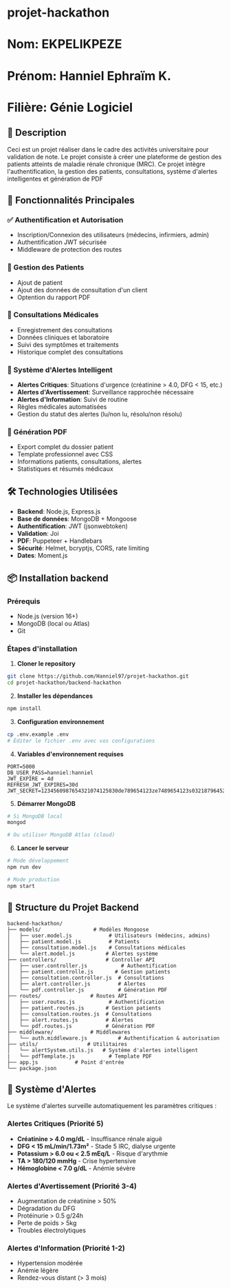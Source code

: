 # projet-hackathon

# Nom: EKPELIKPEZE
# Prénom: Hanniel Ephraïm K.
# Filière: Génie Logiciel

## 🎯 Description

Ceci est un projet réaliser dans le cadre des activités universitaire pour validation de note.
Le projet consiste à créer une plateforme de gestion des patients atteints de maladie rénale chronique (MRC). Ce projet intègre l'authentification, la gestion des patients, consultations, système d'alertes intelligentes et génération de PDF

## 🚀 Fonctionnalités Principales

### ✅ Authentification et Autorisation

- Inscription/Connexion des utilisateurs (médecins, infirmiers, admin)
- Authentification JWT sécurisée
- Middleware de protection des routes

### 👥 Gestion des Patients

- Ajout de patient
- Ajout des données de consultation d'un client
- Optention du rapport PDF

### 🏥 Consultations Médicales

- Enregistrement des consultations
- Données cliniques et laboratoire
- Suivi des symptômes et traitements
- Historique complet des consultations

### 🚨 Système d'Alertes Intelligent

- **Alertes Critiques**: Situations d'urgence (créatinine > 4.0, DFG < 15, etc.)
- **Alertes d'Avertissement**: Surveillance rapprochée nécessaire
- **Alertes d'Information**: Suivi de routine
- Règles médicales automatisées
- Gestion du statut des alertes (lu/non lu, résolu/non résolu)

### 📄 Génération PDF

- Export complet du dossier patient
- Template professionnel avec CSS
- Informations patients, consultations, alertes
- Statistiques et résumés médicaux

## 🛠️ Technologies Utilisées

- **Backend**: Node.js, Express.js
- **Base de données**: MongoDB + Mongoose
- **Authentification**: JWT (jsonwebtoken)
- **Validation**: Joi
- **PDF**: Puppeteer + Handlebars
- **Sécurité**: Helmet, bcryptjs, CORS, rate limiting
- **Dates**: Moment.js

## 📦 Installation backend

### Prérequis

- Node.js (version 16+)
- MongoDB (local ou Atlas)
- Git

### Étapes d'installation

1. **Cloner le repository**

```bash
git clone https://github.com/Hanniel97/projet-hackathon.git
cd projet-hackathon/backend-hackathon
```

2. **Installer les dépendances**

```bash
npm install
```

3. **Configuration environnement**

```bash
cp .env.example .env
# Éditer le fichier .env avec vos configurations
```

4. **Variables d'environnement requises**

```env
PORT=5000
DB_USER_PASS=hanniel:hanniel
JWT_EXPIRE = 4d
REFRESH_JWT_EXPIRES=30d
JWT_SECRET=1234560987654321074125830de789654123ze7489654123s03218796452fg7458941547gd84z7748946319vhezh566d75z67858sdq8sve65qd48s62s4d5e8qs48cs56dv458e4fd8
```

5. **Démarrer MongoDB**

```bash
# Si MongoDB local
mongod

# Ou utiliser MongoDB Atlas (cloud)
```

6. **Lancer le serveur**

```bash
# Mode développement
npm run dev

# Mode production
npm start
```

## 📁 Structure du Projet Backend

```
backend-hackathon/
├── models/                 # Modèles Mongoose
│   ├── user.model.js            # Utilisateurs (médecins, admins)
│   ├── patient.model.js         # Patients
│   ├── consultation.model.js    # Consultations médicales
│   └── alert.model.js          # Alertes système
├── controllers/                # Controller API
│   ├── user.controller.js           # Authentification
│   ├── patient.controlle.js       # Gestion patients
│   ├── consultation.controller.js  # Consultations
│   ├── alert.controller.js         # Alertes
│   └── pdf.controller.js           # Génération PDF
├── routes/                # Routes API
│   ├── user.routes.js           # Authentification
│   ├── patient.routes.js       # Gestion patients
│   ├── consultation.routes.js  # Consultations
│   ├── alert.routes.js         # Alertes
│   └── pdf.routes.js           # Génération PDF
├── middleware/            # Middlewares
│   └── auth.middleware.js          # Authentification & autorisation
├── utils/                # Utilitaires
│   └── alertSystem.utils.js   # Système d'alertes intelligent
|   └── pdfTemplate.js           # Template PDF
├── app.js            # Point d'entrée
└── package.json
```

## 🚨 Système d'Alertes

Le système d'alertes surveille automatiquement les paramètres critiques :

### Alertes Critiques (Priorité 5)
- **Créatinine > 4.0 mg/dL** - Insuffisance rénale aiguë
- **DFG < 15 mL/min/1.73m²** - Stade 5 IRC, dialyse urgente
- **Potassium > 6.0 ou < 2.5 mEq/L** - Risque d'arythmie
- **TA > 180/120 mmHg** - Crise hypertensive
- **Hémoglobine < 7.0 g/dL** - Anémie sévère

### Alertes d'Avertissement (Priorité 3-4)
- Augmentation de créatinine > 50%
- Dégradation du DFG
- Protéinurie > 0.5 g/24h
- Perte de poids > 5kg
- Troubles électrolytiques

### Alertes d'Information (Priorité 1-2)
- Hypertension modérée
- Anémie légère
- Rendez-vous distant (> 3 mois)

